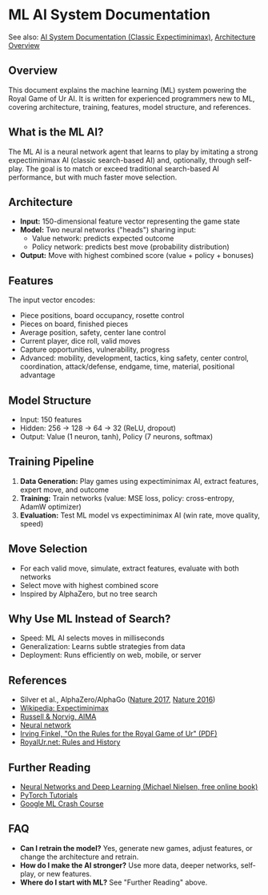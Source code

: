 # ML AI System Documentation

See also: [AI System Documentation (Classic Expectiminimax)](./ai-system.md), [Architecture Overview](./architecture-overview.md)

## Overview

This document explains the machine learning (ML) system powering the Royal Game of Ur AI. It is written for experienced programmers new to ML, covering architecture, training, features, model structure, and references.

## What is the ML AI?

The ML AI is a neural network agent that learns to play by imitating a strong expectiminimax AI (classic search-based AI) and, optionally, through self-play. The goal is to match or exceed traditional search-based AI performance, but with much faster move selection.

## Architecture

- **Input:** 150-dimensional feature vector representing the game state
- **Model:** Two neural networks ("heads") sharing input:
  - Value network: predicts expected outcome
  - Policy network: predicts best move (probability distribution)
- **Output:** Move with highest combined score (value + policy + bonuses)

## Features

The input vector encodes:

- Piece positions, board occupancy, rosette control
- Pieces on board, finished pieces
- Average position, safety, center lane control
- Current player, dice roll, valid moves
- Capture opportunities, vulnerability, progress
- Advanced: mobility, development, tactics, king safety, center control, coordination, attack/defense, endgame, time, material, positional advantage

## Model Structure

- Input: 150 features
- Hidden: 256 → 128 → 64 → 32 (ReLU, dropout)
- Output: Value (1 neuron, tanh), Policy (7 neurons, softmax)

## Training Pipeline

1. **Data Generation:** Play games using expectiminimax AI, extract features, expert move, and outcome
2. **Training:** Train networks (value: MSE loss, policy: cross-entropy, AdamW optimizer)
3. **Evaluation:** Test ML model vs expectiminimax AI (win rate, move quality, speed)

## Move Selection

- For each valid move, simulate, extract features, evaluate with both networks
- Select move with highest combined score
- Inspired by AlphaZero, but no tree search

## Why Use ML Instead of Search?

- Speed: ML AI selects moves in milliseconds
- Generalization: Learns subtle strategies from data
- Deployment: Runs efficiently on web, mobile, or server

## References

- Silver et al., AlphaZero/AlphaGo ([Nature 2017](https://www.nature.com/articles/nature24270), [Nature 2016](https://www.nature.com/articles/nature16961))
- [Wikipedia: Expectiminimax](https://en.wikipedia.org/wiki/Expectiminimax)
- [Russell & Norvig, AIMA](https://aima.cs.berkeley.edu/)
- [Neural network](https://en.wikipedia.org/wiki/Neural_network)
- [Irving Finkel, "On the Rules for the Royal Game of Ur" (PDF)](https://www.academia.edu/15173145/On_the_Rules_for_the_Royal_Game_of_Ur)
- [RoyalUr.net: Rules and History](https://royalur.net/learn)

## Further Reading

- [Neural Networks and Deep Learning (Michael Nielsen, free online book)](http://neuralnetworksanddeeplearning.com/)
- [PyTorch Tutorials](https://pytorch.org/tutorials/)
- [Google ML Crash Course](https://developers.google.com/machine-learning/crash-course)

## FAQ

- **Can I retrain the model?** Yes, generate new games, adjust features, or change the architecture and retrain.
- **How do I make the AI stronger?** Use more data, deeper networks, self-play, or new features.
- **Where do I start with ML?** See "Further Reading" above.
